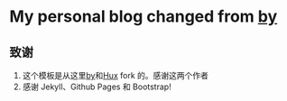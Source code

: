 # My personal blog changed from [by](http://www.jianshu.com/p/e68fba58f75c)


## 致谢

1. 这个模板是从这里[by](http://www.jianshu.com/p/e68fba58f75c)和[Hux](https://github.com/Huxpro/huxpro.github.io) fork 的。感谢这两个作者 
2. 感谢 Jekyll、Github Pages 和 Bootstrap!



